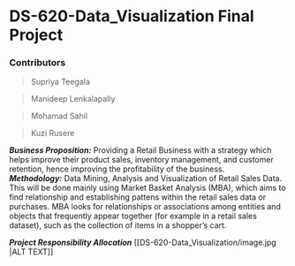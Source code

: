 # DS-620-Data_Visualization Final Project

### Contributors

> Supriya Teegala

> Manideep Lenkalapally

> Mohamad Sahil

> Kuzi Rusere

***Business Proposition:*** Providing a Retail Business with a strategy which helps improve their product sales, inventory management, and customer retention, hence improving the profitability of the business. <br>
***Methodology:*** Data Mining, Analysis and Visualization of Retail Sales Data. This will be done mainly using Market Basket Analysis (MBA), which aims to find relationship and establishing pattens within the retail sales data or purchases. MBA looks for relationships or associations among entities and objects that frequently appear together (for example in a retail sales dataset), such as the collection of items in a shopper’s cart.

***Project Responsibility Allocation***
[[DS-620-Data_Visualization/image.jpg |ALT TEXT]]

